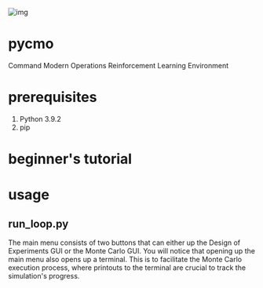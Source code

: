 ![img](https://hb.imgix.net/05f49fdf2ca2abd4544cdb22345a4a9d29f11051.jpeg?auto=compress,format&fit=crop&h=353&w=616&s=9954ab723bba102a78aaaf27c930329c)
# pycmo
Command Modern Operations Reinforcement Learning Environment

# prerequisites
1. Python 3.9.2
2. pip

# beginner's tutorial


# usage
## run_loop.py
The main menu consists of two buttons that can either up the Design of Experiments GUI or the Monte Carlo GUI. You will notice that opening up the main menu also opens up a terminal. This is to facilitate the Monte Carlo execution process, where printouts to the terminal are crucial to track the simulation's progress.

